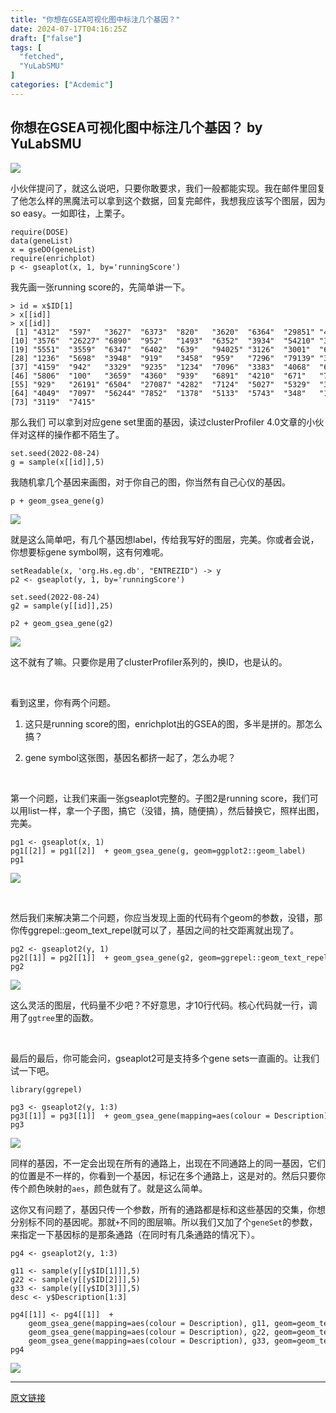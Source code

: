 ```yaml
---
title: "你想在GSEA可视化图中标注几个基因？"
date: 2024-07-17T04:16:25Z
draft: ["false"]
tags: [
  "fetched",
  "YuLabSMU"
]
categories: ["Acdemic"]
---
```

你想在GSEA可视化图中标注几个基因？ by YuLabSMU
------
<div><p data-mpa-powered-by="yiban.io"><img data-galleryid="" data-ratio="2.2222222222222223" data-s="300,640" data-src="https://mmbiz.qpic.cn/mmbiz_jpg/MPBFtnFrw4loCdE2LBJSM3fRB1ZxMLsdTHBQibGUmPo0mnkI8an9785Z8QbfQy05FgpsFk9R3RxwXjwkvia5LuaA/640?wx_fmt=jpeg" data-type="jpeg" data-w="1080" src="https://mmbiz.qpic.cn/mmbiz_jpg/MPBFtnFrw4loCdE2LBJSM3fRB1ZxMLsdTHBQibGUmPo0mnkI8an9785Z8QbfQy05FgpsFk9R3RxwXjwkvia5LuaA/640?wx_fmt=jpeg"><span></span></p><p><span>小伙伴提问了，就这么说吧，</span><span>只要你敢要求，</span><span>我们</span><span>一般都能实现。我在邮件里回复了他怎么样的黑魔法可以拿到这个数据，回复完邮件，我想我应该写个图层，因为so easy。一如即往，上栗子。</span></p><section data-tool="mdnice编辑器" data-website="https://www.mdnice.com"><pre data-tool="mdnice编辑器"><code>require(DOSE)<br>data(geneList)<br>x = gseDO(geneList)<br>require(enrichplot)<br>p &lt;- gseaplot(x, 1, by=<span>'runningScore'</span>) <br></code></pre><p data-tool="mdnice编辑器">我先画一张running score的，先简单讲一下。</p><pre data-tool="mdnice编辑器"><span></span><code>&gt; id = x<span>$ID</span>[1]<br>&gt; x[[id]]<br>&gt; x[[id]]<br> [1] <span>"4312"</span>  <span>"597"</span>   <span>"3627"</span>  <span>"6373"</span>  <span>"820"</span>   <span>"3620"</span>  <span>"6364"</span>  <span>"29851"</span> <span>"4318"</span> <br>[10] <span>"3576"</span>  <span>"26227"</span> <span>"6890"</span>  <span>"952"</span>   <span>"1493"</span>  <span>"6352"</span>  <span>"3934"</span>  <span>"54210"</span> <span>"3932"</span> <br>[19] <span>"5551"</span>  <span>"3559"</span>  <span>"6347"</span>  <span>"6402"</span>  <span>"639"</span>   <span>"94025"</span> <span>"3126"</span>  <span>"3001"</span>  <span>"6351"</span> <br>[28] <span>"1236"</span>  <span>"5698"</span>  <span>"3948"</span>  <span>"919"</span>   <span>"3458"</span>  <span>"959"</span>   <span>"7296"</span>  <span>"79139"</span> <span>"3804"</span> <br>[37] <span>"4159"</span>  <span>"942"</span>   <span>"3329"</span>  <span>"9235"</span>  <span>"1234"</span>  <span>"7096"</span>  <span>"3383"</span>  <span>"4068"</span>  <span>"6367"</span> <br>[46] <span>"5806"</span>  <span>"100"</span>   <span>"3659"</span>  <span>"4360"</span>  <span>"939"</span>   <span>"6891"</span>  <span>"4210"</span>  <span>"671"</span>   <span>"7422"</span> <br>[55] <span>"929"</span>   <span>"26191"</span> <span>"6504"</span>  <span>"27087"</span> <span>"4282"</span>  <span>"7124"</span>  <span>"5027"</span>  <span>"5329"</span>  <span>"3569"</span> <br>[64] <span>"4049"</span>  <span>"7097"</span>  <span>"56244"</span> <span>"7852"</span>  <span>"1378"</span>  <span>"5133"</span>  <span>"5743"</span>  <span>"348"</span>   <span>"1118"</span> <br>[73] <span>"3119"</span>  <span>"7415"</span> <br></code></pre><p data-tool="mdnice编辑器">那么我们 可以拿到对应gene set里面的基因，读过clusterProfiler 4.0文章的小伙伴对这样的操作都不陌生了。</p><pre data-tool="mdnice编辑器"><span></span><code>set.seed(2022-08-24)<br>g = sample(x[[id]],5)<br></code></pre><p data-tool="mdnice编辑器">我随机拿几个基因来画图，对于你自己的图，你当然有自己心仪的基因。</p><pre data-tool="mdnice编辑器"><span></span><code>p + geom_gsea_gene(g)<br></code></pre><p><img data-galleryid="" data-ratio="0.5538461538461539" data-s="300,640" data-src="https://mmbiz.qpic.cn/mmbiz_png/MPBFtnFrw4nBDlVVsabic63Mvmlic8wVdqp8g8SqbRpIoSFiaFKIyBj6GBg2gVLBIiaVxVo7pYVTqLcpkCouV50ibbw/640?wx_fmt=png" data-type="png" data-w="1040" src="https://mmbiz.qpic.cn/mmbiz_png/MPBFtnFrw4nBDlVVsabic63Mvmlic8wVdqp8g8SqbRpIoSFiaFKIyBj6GBg2gVLBIiaVxVo7pYVTqLcpkCouV50ibbw/640?wx_fmt=png"></p><p>就是这么简单吧，有几个基因想label，传给我写好的图层，完美。你或者会说，你想要标gene symbol啊，这有何难呢。<br></p><pre data-tool="mdnice编辑器"><span></span><code>setReadable(x, <span>'org.Hs.eg.db'</span>, <span>"ENTREZID"</span>) -&gt; y<br>p2 &lt;- gseaplot(y, 1, by=<span>'runningScore'</span>) <br><br>set.seed(2022-08-24)<br>g2 = sample(y[[id]],25)<br><br>p2 + geom_gsea_gene(g2)<br></code></pre><p><img data-galleryid="" data-ratio="0.5524542829643888" data-s="300,640" data-src="https://mmbiz.qpic.cn/mmbiz_png/MPBFtnFrw4nBDlVVsabic63Mvmlic8wVdq7rvSibRlKGoafuZO6UphZJd5lCrHXIibMc4TJv3SZN9noG8Byaf8U5icQ/640?wx_fmt=png" data-type="png" data-w="1039" src="https://mmbiz.qpic.cn/mmbiz_png/MPBFtnFrw4nBDlVVsabic63Mvmlic8wVdq7rvSibRlKGoafuZO6UphZJd5lCrHXIibMc4TJv3SZN9noG8Byaf8U5icQ/640?wx_fmt=png"></p><p>这不就有了嘛。只要你是用了clusterProfiler系列的，换ID，也是认的。</p><p><br></p><p>看到这里，你有两个问题。<br></p><ol><li><p>这只是running score的图，enrichplot出的GSEA的图，多半是拼的。那怎么搞？</p></li><li><p>gene symbol这张图，基因名都挤一起了，怎么办呢？</p></li></ol><p><br></p><p>第一个问题，让我们来画一张gseaplot完整的。子图2是running score，我们可以用list一样，拿一个子图，搞它（没错，搞，随便搞），然后替换它，照样出图，完美。</p><pre data-tool="mdnice编辑器"><span></span><code>pg1 &lt;- gseaplot(x, 1)<br>pg1[[2]] = pg1[[2]]  + geom_gsea_gene(g, geom=ggplot2::geom_label)<br>pg1<br></code></pre><p><img data-galleryid="" data-ratio="0.718384697130712" data-s="300,640" data-src="https://mmbiz.qpic.cn/mmbiz_png/MPBFtnFrw4nBDlVVsabic63Mvmlic8wVdqBUPEYRnXZPHiaCR0sVnicj5O8VJnZkCPKsOlamMrvlH7xSUiaubULxkKQ/640?wx_fmt=png" data-type="png" data-w="941" src="https://mmbiz.qpic.cn/mmbiz_png/MPBFtnFrw4nBDlVVsabic63Mvmlic8wVdqBUPEYRnXZPHiaCR0sVnicj5O8VJnZkCPKsOlamMrvlH7xSUiaubULxkKQ/640?wx_fmt=png"></p><p><br></p><p>然后我们来解决第二个问题，你应当发现上面的代码有个geom的参数，没错，那你传ggrepel::geom_text_repel就可以了，基因之间的社交距离就出现了。<br></p><pre data-tool="mdnice编辑器"><span></span><code>pg2 &lt;- gseaplot2(y, 1)<br>pg2[[1]] = pg2[[1]]  + geom_gsea_gene(g2, geom=ggrepel::geom_text_repel)<br>pg2<br></code></pre><p><img data-galleryid="" data-ratio="0.7168803418803419" data-s="300,640" data-src="https://mmbiz.qpic.cn/mmbiz_png/MPBFtnFrw4nBDlVVsabic63Mvmlic8wVdqc5jW9vKIunCot19NzQS2l0EXkSiaibcwCl8t4zZCA0n4lFmWXo1VYjsg/640?wx_fmt=png" data-type="png" data-w="936" src="https://mmbiz.qpic.cn/mmbiz_png/MPBFtnFrw4nBDlVVsabic63Mvmlic8wVdqc5jW9vKIunCot19NzQS2l0EXkSiaibcwCl8t4zZCA0n4lFmWXo1VYjsg/640?wx_fmt=png"></p><section data-tool="mdnice编辑器" data-website="https://www.mdnice.com"><p data-tool="mdnice编辑器">这么灵活的图层，代码量不少吧？不好意思，才10行代码。核心代码就一行，调用了<code>ggtree</code>里的函数。</p><p><br></p><section data-tool="mdnice编辑器" data-website="https://www.mdnice.com"><p data-tool="mdnice编辑器">最后的最后，你可能会问，gseaplot2可是支持多个gene sets一直画的。让我们试一下吧。</p><pre data-tool="mdnice编辑器"><span></span><code>library(ggrepel)<br><br>pg3 &lt;- gseaplot2(y, 1:3)<br>pg3[[1]] = pg3[[1]]  + geom_gsea_gene(mapping=aes(colour = Description), g2, geom=geom_text_repel)<br>pg3<br></code></pre><p><img data-galleryid="" data-ratio="0.5551053484602917" data-s="300,640" data-src="https://mmbiz.qpic.cn/mmbiz_png/MPBFtnFrw4nBDlVVsabic63Mvmlic8wVdqwtnXBdJffulfclEMBpd0hV3nrASapPQlxwcwia0U0eZ5jtKpibQeV0CA/640?wx_fmt=png" data-type="png" data-w="1234" src="https://mmbiz.qpic.cn/mmbiz_png/MPBFtnFrw4nBDlVVsabic63Mvmlic8wVdqwtnXBdJffulfclEMBpd0hV3nrASapPQlxwcwia0U0eZ5jtKpibQeV0CA/640?wx_fmt=png"></p><p data-tool="mdnice编辑器">同样的基因，不一定会出现在所有的通路上，出现在不同通路上的同一基因，它们的位置是不一样的，你看到一个基因，标记在多个通路上，这是对的。然后只要你传个颜色映射的<code>aes</code>，颜色就有了。就是这么简单。</p><p data-tool="mdnice编辑器">这你又有问题了，基因只传一个参数，所有的通路都是标和这些基因的交集，你想分别标不同的基因呢。那就<code>+</code>不同的图层嘛。所以我们又加了个<code>geneSet</code>的参数，来指定一下基因标的是那条通路（在同时有几条通路的情况下）。</p><pre data-tool="mdnice编辑器"><span></span><code>pg4 &lt;- gseaplot2(y, 1:3)<br><br>g11 &lt;- sample(y[[y<span>$ID</span>[1]]],5)<br>g22 &lt;- sample(y[[y<span>$ID</span>[2]]],5)<br>g33 &lt;- sample(y[[y<span>$ID</span>[3]]],5)<br>desc &lt;- y<span>$Description</span>[1:3]<br><br>pg4[[1]] &lt;- pg4[[1]]  + <br>    geom_gsea_gene(mapping=aes(colour = Description), g11, geom=geom_text_repel, geneSet=desc[1]) + <br>    geom_gsea_gene(mapping=aes(colour = Description), g22, geom=geom_text_repel, geneSet=desc[2]) +<br>    geom_gsea_gene(mapping=aes(colour = Description), g33, geom=geom_text_repel, geneSet=desc[3])<br>pg4<br></code></pre><p data-tool="mdnice编辑器"><img data-galleryid="" data-ratio="0.5587996755879967" data-s="300,640" data-src="https://mmbiz.qpic.cn/mmbiz_png/MPBFtnFrw4nBDlVVsabic63Mvmlic8wVdqthMAs4PHpDrd2NDksUGCAicqOxSet5cFFXmAEUqz1hKJibiazHmib3k2aA/640?wx_fmt=png" data-type="png" data-w="1233" src="https://mmbiz.qpic.cn/mmbiz_png/MPBFtnFrw4nBDlVVsabic63Mvmlic8wVdqthMAs4PHpDrd2NDksUGCAicqOxSet5cFFXmAEUqz1hKJibiazHmib3k2aA/640?wx_fmt=png"></p></section></section></section></div>  
<hr>
<a href="https://mp.weixin.qq.com/s/-y7DShsFiR4IDTuGAFHR3A",target="_blank" rel="noopener noreferrer">原文链接</a>
